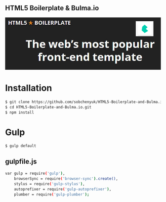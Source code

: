 ## HTML5 Boilerplate &amp; Bulma.io

[![N|Solid](https://github.com/sobchenyuk/HTML5-Boilerplate-and-Bulma.io/blob/master/HTML5-Boilerplate-and-Bulma.io.png)](https://vk.com/bulmaio)


# Installation

```sh
$ git clone https://github.com/sobchenyuk/HTML5-Boilerplate-and-Bulma.io.git
$ cd HTML5-Boilerplate-and-Bulma.io.git
$ npm install
```

# Gulp

```sh
$ gulp default
```

## gulpfile.js

```sh
var gulp = require('gulp'),
    browserSync = require('browser-sync').create(),
    stylus = require('gulp-stylus'),
    autoprefixer = require('gulp-autoprefixer'),
    plumber = require('gulp-plumber');
```
